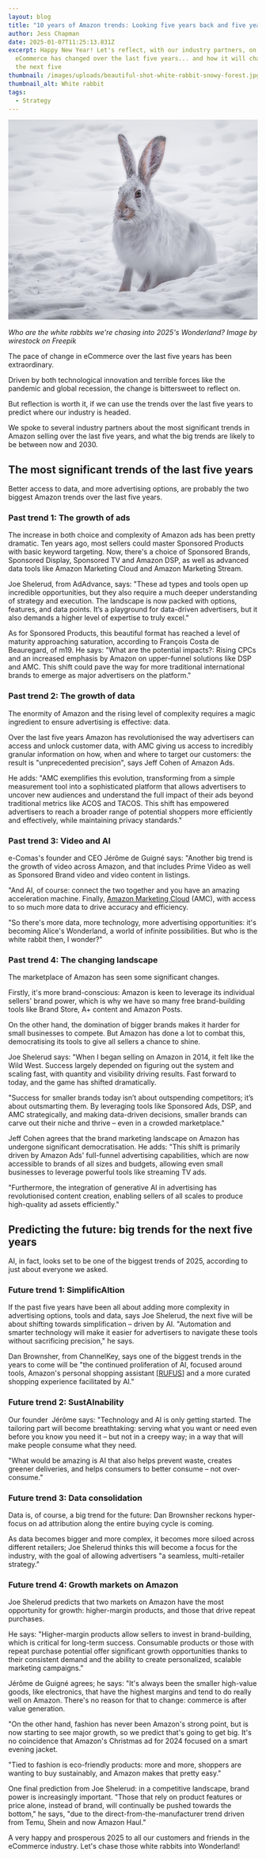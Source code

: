 ```yaml
---
layout: blog
title: "10 years of Amazon trends: Looking five years back and five years forward "
author: Jess Chapman
date: 2025-01-07T11:25:13.831Z
excerpt: Happy New Year! Let's reflect, with our industry partners, on how
  eCommerce has changed over the last five years... and how it will change over
  the next five
thumbnail: /images/uploads/beautiful-shot-white-rabbit-snowy-forest.jpg
thumbnail_alt: White rabbit
tags:
  - Strategy
---
```

<!--StartFragment-->

![White rabbit](/images/uploads/beautiful-shot-white-rabbit-snowy-forest.jpg "White rabbit")

*Who are the white rabbits we're chasing into 2025's Wonderland? I﻿mage by wirestock on Freepik*

The pace of change in eCommerce over the last five years has been extraordinary. 

Driven by both technological innovation and terrible forces like the pandemic and global recession, the change is bittersweet to reflect on. 

But reflection is worth it, if we can use the trends over the last five years to predict where our industry is headed.

We spoke to several industry partners about the most significant trends in Amazon selling over the last five years, and what the big trends are likely to be between now and 2030. 

## The most significant trends of the last five years 

Better access to data, and more advertising options, are probably the two biggest Amazon trends over the last five years. 

### Past trend 1: The growth of ads

The increase in both choice and complexity of Amazon ads has been pretty dramatic. Ten years ago, most sellers could master Sponsored Products with basic keyword targeting. Now, there's a choice of Sponsored Brands, Sponsored Display, Sponsored TV and Amazon DSP, as well as advanced data tools like Amazon Marketing Cloud and Amazon Marketing Stream. 

Joe Shelerud, from AdAdvance, says: "These ad types and tools open up incredible opportunities, but they also require a much deeper understanding of strategy and execution. The landscape is now packed with options, features, and data points. It’s a playground for data-driven advertisers, but it also demands a higher level of expertise to truly excel."

As for Sponsored Products, this beautiful format has reached a level of maturity approaching saturation, according to François Costa de Beauregard, of m19. He says: "What are the potential impacts?: Rising CPCs and an increased emphasis by Amazon on upper-funnel solutions like DSP and AMC. This shift could pave the way for more traditional international brands to emerge as major advertisers on the platform."

### Past trend 2: The growth of data

The enormity of Amazon and the rising level of complexity requires a magic ingredient to ensure advertising is effective: data. 

Over the last five years Amazon has revolutionised the way advertisers can access and unlock customer data, with AMC giving us access to incredibly granular information on how, when and where to target our customers: the result is "unprecedented precision", says Jeff Cohen of Amazon Ads. 

He adds: "AMC exemplifies this evolution, transforming from a simple measurement tool into a sophisticated platform that allows advertisers to uncover new audiences and understand the full impact of their ads beyond traditional metrics like ACOS and TACOS. This shift has empowered advertisers to reach a broader range of potential shoppers more efficiently and effectively, while maintaining privacy standards."

### Past trend 3: Video and AI

e-Comas's founder and CEO Jérôme de Guigné says: "Another big trend is the growth of video across Amazon, and that includes Prime Video as well as Sponsored Brand video and video content in listings. 

"And AI, of course: connect the two together and you have an amazing acceleration machine. Finally, [Amazon Marketing Cloud](https://e-comas.com/2024/05/21/demystifying-amc-e-comas-launches-new-white-paper-on-how-to-use-amazon-marketing-cloud.html) (AMC), with access to so much more data to drive accuracy and efficiency. 

"So there's more data, more technology, more advertising opportunities: it's becoming Alice's Wonderland, a world of infinite possibilities. But who is the white rabbit then, I wonder?"

### Past trend 4: The changing landscape

The marketplace of Amazon has seen some significant changes.

Firstly, it's more brand-conscious: Amazon is keen to leverage its individual sellers' brand power, which is why we have so many free brand-building tools like Brand Store, A+ content and Amazon Posts.

On the other hand, the domination of bigger brands makes it harder for small businesses to compete. But Amazon has done a lot to combat this, democratising its tools to give all sellers a chance to shine.

Joe Shelerud says: "When I began selling on Amazon in 2014, it felt like the Wild West. Success largely depended on figuring out the system and scaling fast, with quantity and visibility driving results. Fast forward to today, and the game has shifted dramatically. 

"Success for smaller brands today isn’t about outspending competitors; it’s about outsmarting them. By leveraging tools like Sponsored Ads, DSP, and AMC strategically, and making data-driven decisions, smaller brands can carve out their niche and thrive – even in a crowded marketplace."

Jeff Cohen agrees that the brand marketing landscape on Amazon has undergone significant democratisation. He adds: "This shift is primarily driven by Amazon Ads' full-funnel advertising capabilities, which are now accessible to brands of all sizes and budgets, allowing even small businesses to leverage powerful tools like streaming TV ads. 

"Furthermore, the integration of generative AI in advertising has revolutionised content creation, enabling sellers of all scales to produce high-quality ad assets efficiently."

## Predicting the future: big trends for the next five years

AI, in fact, looks set to be one of the biggest trends of 2025, according to just about everyone we asked.

### Future trend 1: SimplificAItion 

If the past five years have been all about adding more complexity in advertising options, tools and data, says Joe Shelerud, the next five will be about shifting towards simplification – driven by AI. "Automation and smarter technology will make it easier for advertisers to navigate these tools without sacrificing precision," he says. 

Dan Brownsher, from ChannelKey, says one of the biggest trends in the years to come will be "the continued proliferation of AI, focused around tools, Amazon's personal shopping assistant [[RUFUS](https://e-comas.com/2024/08/06/rufus-cosmo-amazon-and-ai-how-online-retail-is-changing-in-2024.html)] and a more curated shopping experience facilitated by AI."

### Future trend 2: SustAInability 

Our founder  Jérôme says: "Technology and AI is only getting started. The tailoring part will become breathtaking: serving what you want or need even before you know you need it – but not in a creepy way; in a way that will make people consume what they need. 

"What would be amazing is AI that also helps prevent waste, creates greener deliveries, and helps consumers to better consume – not over-consume."

### Future trend 3: Data consolidation

Data is, of course, a big trend for the future: Dan Brownsher reckons hyper-focus on ad attribution along the entire buying cycle is coming. 

As data becomes bigger and more complex, it becomes more siloed across different retailers; Joe Shelerud thinks this will become a focus for the industry, with the goal of allowing advertisers "a seamless, multi-retailer strategy."

### Future trend 4: Growth markets on Amazon

Joe Shelerud predicts that two markets on Amazon have the most opportunity for growth: higher-margin products, and those that drive repeat purchases.

He says: "Higher-margin products allow sellers to invest in brand-building, which is critical for long-term success. Consumable products or those with repeat purchase potential offer significant growth opportunities thanks to their consistent demand and the ability to create personalized, scalable marketing campaigns."

Jérôme de Guigné agrees; he says: "It's always been the smaller high-value goods, like electronics, that have the highest margins and tend to do really well on Amazon. There's no reason for that to change: commerce is after value generation. 

"On the other hand, fashion has never been Amazon's strong point, but is now starting to see major growth, so we predict that's going to get big. It's no coincidence that Amazon's Christmas ad for 2024 focused on a smart evening jacket. 

"Tied to fashion is eco-friendly products: more and more, shoppers are wanting to buy sustainably, and Amazon makes that pretty easy."

One final prediction from Joe Shelerud: in a competitive landscape, brand power is increasingly important. "Those that rely on product features or price alone, instead of brand, will continually be pushed towards the bottom," he says, "due to the direct-from-the-manufacturer trend driven from Temu, Shein and now Amazon Haul."

A very happy and prosperous 2025 to all our customers and friends in the eCommerce industry. Let's chase those white rabbits into Wonderland!

<!--EndFragment-->